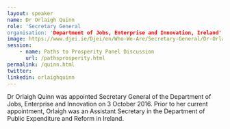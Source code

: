 ```yaml
---
layout: speaker
name: Dr Orlaigh Quinn
role: 'Secretary General
organisation: 'Department of Jobs, Enterprise and Innovation, Ireland'
image: https://www.djei.ie/Djei/en/Who-We-Are/Secretary-General/Dr-Orlaigh-Quinn.jpg
session:
    - name: Paths to Prosperity Panel Discussion
      url: /pathsprosperity.html
permalink: /quinn.html
twitter:
linkedin: orlaighquinn
---
```

Dr Orlaigh Quinn was appointed Secretary General of the Department of Jobs, Enterprise and Innovation on 3 October 2016. Prior to her current appointment, Orlaigh was an Assistant Secretary in the Department of Public Expenditure and Reform in Ireland.

